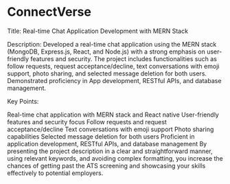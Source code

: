 # ConnectVerse
Title: Real-time Chat Application Development with MERN Stack

Description:
Developed a real-time chat application using the MERN stack (MongoDB, Express.js, React, and Node.js) with a strong emphasis on user-friendly features and security. The project includes functionalities such as follow requests, request acceptance/decline, text conversations with emoji support, photo sharing, and selected message deletion for both users. Demonstrated proficiency in App development, RESTful APIs, and database management.

Key Points:

Real-time chat application with MERN stack and React native
User-friendly features and security focus
Follow requests and request acceptance/decline
Text conversations with emoji support
Photo sharing capabilities
Selected message deletion for both users
Proficient in application development, RESTful APIs, and database management
By presenting the project description in a clear and straightforward manner, using relevant keywords, and avoiding complex formatting, you increase the chances of getting past the ATS screening and showcasing your skills effectively to potential employers.

